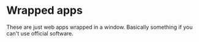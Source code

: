 # Wrapped apps
These are just web apps wrapped in a window. Basically something if you can't use official software.
